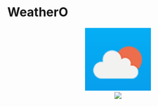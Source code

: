# WeatherO

<div id="header" align="center">
  <img src="https://raw.githubusercontent.com/tommyshape/WeatherO/master/app/src/main/res/drawable/icon.png" width="150"/>
</div>



<div id="header" align="center">
  <img src="https://giphy.com/embed/0Styincf6K2tvfjb5Q" width="100"/>
</div>

